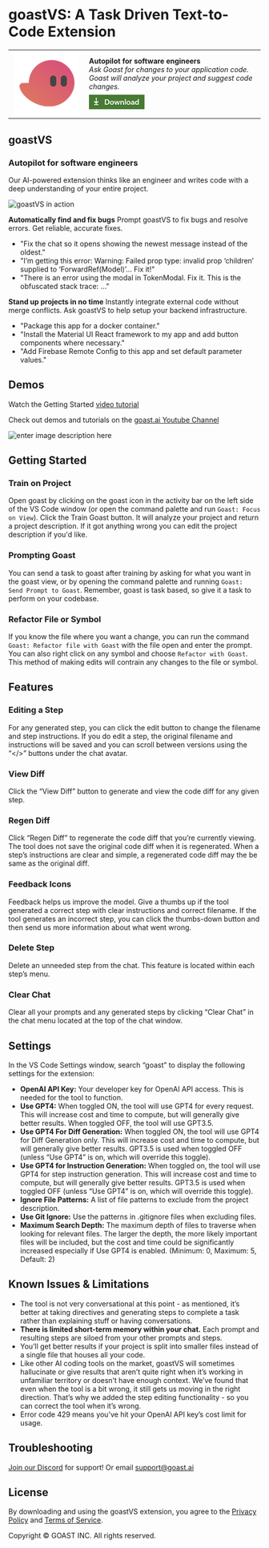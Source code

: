 
<!--
Copyright © GOAST INC.
All rights reserved.
-->

# goastVS: A Task Driven Text-to-Code Extension

<table style="width: 100%; border-style: none;"><tr>
<td style="width: 140px; text-align: center;"><a href="https://marketplace.visualstudio.com/items?itemName=goast-ai.goast"><img width="128px" src="docs/images/goast.png" alt="Goast logo"/></a></td>
<td>
<strong>Autopilot for software engineers</strong><br />
<i>Ask Goast for changes to your application code. Goast will analyze your project and suggest code changes.<br />
<strong><a href="https://marketplace.visualstudio.com/items?itemName=goast-ai.goast"><img src="docs/images/download.png" alt="Download now!"/></a></strong></i><br>
</td>
</tr></table>

## goastVS

### Autopilot for software engineers

Our AI-powered extension thinks like an engineer and writes code with a deep understanding of your entire project. 

![goastVS in action](https://uploads-ssl.webflow.com/64603153d90c23a771387a87/64e7e180bb3400e2d40ffb48_goastVS-clip.gif)

**Automatically find and fix bugs**
Prompt goastVS to fix bugs and resolve errors. Get reliable, accurate fixes.
 - "Fix the chat so it opens showing the newest message instead of the oldest."
 - "I’m getting this error: Warning: Failed prop type: invalid prop ‘children’ supplied to ‘ForwardRef(Model)’... Fix it!"
 - "There is an error using the modal in TokenModal. Fix it. This is the obfuscated stack trace: ..."

**Stand up projects in no time**
Instantly integrate external code without merge conflicts. Ask goastVS to help setup your backend infrastructure.
 - "Package this app for a docker container."
 - "Install the Material UI React framework to my app and add button components where necessary."
 - "Add Firebase Remote Config to this app and set default parameter values."

## Demos
Watch the Getting Started [video tutorial](https://youtu.be/-N1Hk6tRU0M?feature=shared)

Check out demos and tutorials on the [goast.ai Youtube Channel](https://www.youtube.com/@goast-ai/videos) 

![enter image description here](https://uploads-ssl.webflow.com/64603153d90c23a771387a87/64e7ea402b2ceb25536d31ee_goastVS-example.png)

## Getting Started

### Train on Project
Open goast by clicking on the goast icon in the activity bar on the left side of the VS Code window (or open the command palette and run `Goast: Focus on View`). Click the Train Goast button. It will analyze your project and return a project description. If it got anything wrong you can edit the project description if you'd like. 

### Prompting Goast
You can send a task to goast after training by asking for what you want in the goast view, or by opening the command palette and running `Goast: Send Prompt to Goast`. Remember, goast is task based, so give it a task to perform on your codebase.

### Refactor File or Symbol
If you know the file where you want a change, you can run the command `Goast: Refactor file with Goast` with the file open and enter the prompt. You can also right click on any symbol and choose `Refactor with Goast`. This method of making edits will contrain any changes to the file or symbol.

## Features

### Editing a Step
For any generated step, you can click the edit button to change the filename and step instructions. If you do edit a step, the original filename and instructions will be saved and you can scroll between versions using the “</>” buttons under the chat avatar.

### View Diff
Click the “View Diff” button to generate and view the code diff for any given step.

### Regen Diff
Click “Regen Diff” to regenerate the code diff that you’re currently viewing. The tool does not save the original code diff when it is regenerated. When a step’s instructions are clear and simple, a regenerated code diff may the be same as the original diff.

### Feedback Icons
Feedback helps us improve the model. Give a thumbs up if the tool generated a correct step with clear instructions and correct filename. If the tool generates an incorrect step, you can click the thumbs-down button and then send us more information about what went wrong.

### Delete Step
Delete an unneeded step from the chat. This feature is located within each step’s menu.

### Clear Chat
Clear all your prompts and any generated steps by clicking “Clear Chat” in the chat menu located at the top of the chat window.

## Settings

In the VS Code Settings window, search “goast” to display the following settings for the extension:

 - **OpenAI API Key:** Your developer key for OpenAI API access. This is needed for the tool to function.
 - **Use GPT4:** When toggled ON, the tool will use GPT4 for every request. This will increase cost and time to compute, but will generally give better results. When toggled OFF, the tool will use GPT3.5.
 - **Use GPT4 For Diff Generation:** When toggled ON, the tool will use GPT4 for Diff Generation only. This will increase cost and time to compute, but will generally give better results. GPT3.5 is used when toggled OFF (unless “Use GPT4” is on, which will override this toggle).
 - **Use GPT4 for Instruction Generation:** When toggled on, the tool will use GPT4 for step instruction generation. This will increase cost and time to compute, but will generally give better results. GPT3.5 is used when toggled OFF (unless “Use GPT4” is on, which will override this toggle).
 - **Ignore File Patterns:** A list of file patterns to exclude from the project description.
 - **Use Git Ignore:** Use the patterns in .gitignore files when excluding files.
 - **Maximum Search Depth:** The maximum depth of files to traverse when looking for relevant files. The larger the depth, the more likely important files will be included, but the cost and time could be significantly increased especially if Use GPT4 is enabled.  (Minimum: 0, Maximum: 5, Default: 2)

## Known Issues & Limitations

 - The tool is not very conversational at this point - as mentioned, it’s better at taking directives and generating steps to complete a task rather than explaining stuff or having conversations.
 - **There is limited short-term memory within your chat.** Each prompt and resulting steps are siloed from your other prompts and steps.
 - You’ll get better results if your project is split into smaller files instead of a single file that houses all your code.
 - Like other AI coding tools on the market, goastVS will sometimes hallucinate or give results that aren’t quite right when it’s working in unfamiliar territory or doesn’t have enough context. We’ve found that even when the tool is a bit wrong, it still gets us moving in the right direction. That’s why we added the step editing functionality - so you can correct the tool when it’s wrong.
 - Error code 429 means you’ve hit your OpenAI API key’s cost limit for usage.

## Troubleshooting
[Join our Discord](https://discord.com/invite/MqqSZGETUb) for support! 
Or email support@goast.ai

## License

By downloading and using the goastVS extension, you agree to the [Privacy Policy](https://goast.ai/privacy) and [Terms of Service](https://goast.ai/terms).

Copyright © GOAST INC. All rights reserved.
